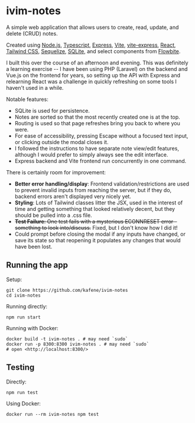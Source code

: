 # ivim-notes

A simple web application that allows users to create, read, update, and delete (CRUD) notes.

Created using [Node.js](https://nodejs.org/en), [Typescript](https://www.typescriptlang.org/), [Express](https://expressjs.com/), [Vite](https://vite.dev/), [vite-express](https://github.com/szymmis/vite-express), [React](https://react.dev/), [Tailwind CSS](https://tailwindcss.com/), [Sequelize](https://sequelize.org/), [SQLite](https://www.sqlite.org/), and select components from [Flowbite](https://flowbite.com/).

I built this over the course of an afternoon and evening. This was definitely a learning exercise -- I have been using PHP (Laravel) on the backend and Vue.js on the frontend for years, so setting up the API with Express and relearning React was a challenge in quickly refreshing on some tools I haven't used in a while.

Notable features:

- SQLite is used for persistence.
- Notes are sorted so that the most recently created one is at the top.
- Routing is used so that page refreshes bring you back to where you were.
- For ease of accessibility, pressing Escape without a focused text input, or clicking outside the modal closes it.
- I followed the instructions to have separate note view/edit features, although I would prefer to simply always see the edit interface.
- Express backend and Vite frontend run concurrently in one command.

There is certainly room for improvement:

- **Better error handling/display**: Frontend validation/restrictions are used to prevent invalid inputs from reaching the server, but if they do, backend errors aren't displayed very nicely yet.
- **Styling**: Lots of Tailwind classes litter the JSX, used in the interest of time and getting something that looked relatively decent, but they should be pulled into a .css file.
- ~~**Test Failure**: One test fails with a mysterious ECONNRESET error - something to look into/discuss.~~ Fixed, but I don't know how I did it!
- Could prompt before closing the modal if any inputs have changed, or save its state so that reopening it populates any changes that would have been lost.

## Running the app

Setup:
```
git clone https://github.com/kafene/ivim-notes
cd ivim-notes
```

Running directly:
```
npm run start
```

Running with Docker:
```
docker build -t ivim-notes . # may need `sudo`
docker run -p 8300:8300 ivim-notes . # may need `sudo`
# open <http://localhost:8300/>
```

## Testing

Directly:
```
npm run test
```

Using Docker:
```
docker run --rm ivim-notes npm test
```
